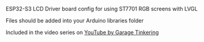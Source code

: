 ESP32-S3 LCD Driver board config for using ST7701 RGB screens with LVGL

Files should be added into your Arduino libraries folder

Included in the video series on [YouTube by Garage Tinkering](https://www.youtube.com/playlist?list=PLTUe-SXX2rEdfUhrcjbTXFasXijEZ0rJI)
